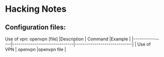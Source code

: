 # Hacking Notes  

## Configuration files: 
Use of vpn: openvpn [file]
|Description                | Command                         |Example                 |
|----------------|-------------------------------|-----------------------------|
| Use of VPN | openvpn           |openvpn file            |
